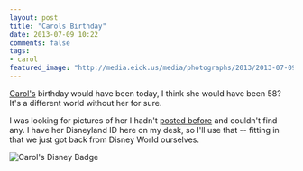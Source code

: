 ```yaml
---
layout: post
title: "Carols Birthday"
date: 2013-07-09 10:22
comments: false
tags: 
- carol
featured_image: "http://media.eick.us/media/photographs/2013/2013-07-09/carol-disney-id.jpg"
---
```

[Carol's][1] birthday would have been today, I think she would have been 58?  It's a different world without her for sure.

I was looking for pictures of her I hadn't [posted before][2] and couldn't find any.  I have her Disneyland ID here on my desk, so I'll use that -- fitting in that we just got back from Disney World ourselves.

![Carol's Disney Badge](http://media.eick.us/media/photographs/2013/2013-07-09/carol-disney-id.jpg)




[1]: /blog/2006/12/04/carol-anne-eick-july-9-1955-november-27-2006/
[2]: /blog/categories/carol/